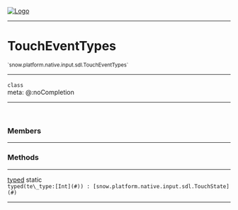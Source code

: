 
[![Logo](../../../../../../images/logo.png)](../../../../../../api/index.html)

---



<h1>TouchEventTypes</h1>
<small>`snow.platform.native.input.sdl.TouchEventTypes`</small>



---

`class`
<span class="meta">
<br/>meta: @:noCompletion
</span>


---

&nbsp;
&nbsp;



<h3>Members</h3> <hr/>





<h3>Methods</h3> <hr/><span class="method apipage">
            <a name="typed"><a class="lift" href="#typed">typed</a></a> <span class="inline-block static">static</span><div class="clear"></div><code class="signature apipage">typed(te\_type:[Int](#)<span></span>) : [snow.platform.native.input.sdl.TouchState](#)</code><br/><span class="small_desc_flat"></span>
        </span>
    





---

&nbsp;
&nbsp;
&nbsp;
&nbsp;
